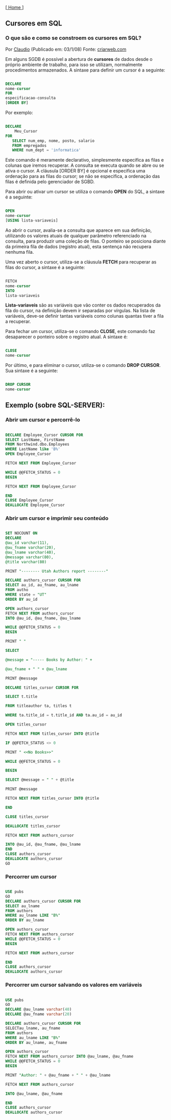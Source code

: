[[ Home ](./home.md)]

## Cursores em SQL

### O que são e como se constroem os cursores em SQL?

Por [Claudio](http://www.criarweb.com/contato/contacta.php?destinatario=100) (Publicado em: 03/1/08)
Fonte: [criarweb.com](http://www.criarweb.com/artigos/cursores-sql.html)

Em alguns SGDB é possível a abertura de **cursores** de dados desde o próprio ambiente de trabalho, para isso se utilizam, normalmente procedimentos armazenados. A sintaxe para definir um cursor é a seguinte:

```sql

DECLARE
nome-cursor
FOR
especificacao-consulta
[ORDER BY]

```

Por exemplo:

```sql

DECLARE
    Meu_Cursor
FOR
   SELECT num_emp, nome, posto, salario
   FROM empregados
   WHERE num_dept = 'informatica'

```

Este comando é meramente declarativo, simplesmente especifica as filas e colunas que iremos recuperar. A consulta se executa quando se abre ou se ativa o cursor. A cláusula [ORDER BY] é opcional e especifica uma ordenação para as filas do cursor; se não se especifica, a ordenação das filas é definida pelo gerenciador de SGBD.

Para abrir ou ativar um cursor se utiliza o comando **OPEN** do SQL, a sintaxe é a seguinte:

```sql

OPEN
nome-cursor
[USING lista-variaveis]

```

Ao abrir o cursor, avalia-se a consulta que aparece em sua definição, utilizando os valores atuais de qualquer parâmetro referenciado na consulta, para produzir uma coleção de filas. O ponteiro se posiciona diante da primeira fila de dados (registro atual), esta sentença não recupera nenhuma fila.

Uma vez aberto o cursor, utiliza-se a cláusula **FETCH** para recuperar as filas do cursor, a sintaxe é a seguinte:

```sql

FETCH
nome-cursor
INTO
lista-variaveis

```

**Lista-variaveis** são as variáveis que vão conter os dados recuperados da fila do cursor, na definição devem ir separadas por vírgulas. Na lista de variáveis, deve-se definir tantas variáveis como colunas quantas tiver a fila a recuperar.

Para fechar um cursor, utiliza-se o comando **CLOSE**, este comando faz desaparecer o ponteiro sobre o registro atual. A sintaxe é:

```sql

CLOSE
nome-cursor

```

Por último, e para eliminar o cursor, utiliza-se o comando **DROP CURSOR**. Sua sintaxe é a seguinte:

```sql

DROP CURSOR
nome-cursor

```

## Exemplo (sobre SQL-SERVER):

### Abrir um cursor e percorrê-lo

```sql

DECLARE Employee_Cursor CURSOR FOR
SELECT LastName, FirstName
FROM Northwind.dbo.Employees
WHERE LastName like 'B%'
OPEN Employee_Cursor

FETCH NEXT FROM Employee_Cursor

WHILE @@FETCH_STATUS = 0
BEGIN

FETCH NEXT FROM Employee_Cursor

END
CLOSE Employee_Cursor
DEALLOCATE Employee_Cursor

```

### Abrir um cursor e imprimir seu conteúdo

```sql

SET NOCOUNT ON
DECLARE
@au_id varchar(11),
@au_fname varchar(20),
@au_lname varchar(40),
@message varchar(80),
@title varchar(80)

PRINT "-------- Utah Authors report --------"

DECLARE authors_cursor CURSOR FOR
SELECT au_id, au_fname, au_lname
FROM autho
WHERE state = "UT"
ORDER BY au_id

OPEN authors_cursor
FETCH NEXT FROM authors_cursor
INTO @au_id, @au_fname, @au_lname

WHILE @@FETCH_STATUS = 0
BEGIN

PRINT " "

SELECT

@message = "----- Books by Author: " +

@au_fname + " " + @au_lname

PRINT @message

DECLARE titles_cursor CURSOR FOR

SELECT t.title

FROM titleauthor ta, titles t

WHERE ta.title_id = t.title_id AND ta.au_id = au_id

OPEN titles_cursor

FETCH NEXT FROM titles_cursor INTO @title

IF @@FETCH_STATUS <> 0

PRINT " <<No Books>>"

WHILE @@FETCH_STATUS = 0

BEGIN

SELECT @message = " " + @title

PRINT @message

FETCH NEXT FROM titles_cursor INTO @title

END

CLOSE titles_cursor

DEALLOCATE titles_cursor

FETCH NEXT FROM authors_cursor

INTO @au_id, @au_fname, @au_lname
END 
CLOSE authors_cursor
DEALLOCATE authors_cursor
GO

```

### Percorrer um cursor

```sql

USE pubs
GO
DECLARE authors_cursor CURSOR FOR
SELECT au_lname
FROM authors
WHERE au_lname LIKE "B%"
ORDER BY au_lname

OPEN authors_cursor
FETCH NEXT FROM authors_cursor
WHILE @@FETCH_STATUS = 0
BEGIN

FETCH NEXT FROM authors_cursor

END
CLOSE authors_cursor
DEALLOCATE authors_cursor

```

### Percorrer um cursor salvando os valores em variáveis

```sql

USE pubs
GO
DECLARE @au_lname varchar(40)
DECLARE @au_fname varchar(20)

DECLARE authors_cursor CURSOR FOR
SELECTau_lname, au_fname
FROM authors
WHERE au_lname LIKE "B%"
ORDER BY au_lname, au_fname

OPEN authors_cursor
FETCH NEXT FROM authors_cursor INTO @au_lname, @au_fname
WHILE @@FETCH_STATUS = 0
BEGIN

PRINT "Author: " + @au_fname + " " + @au_lname

FETCH NEXT FROM authors_cursor

INTO @au_lname, @au_fname

END
CLOSE authors_cursor
DEALLOCATE authors_cursor

```
